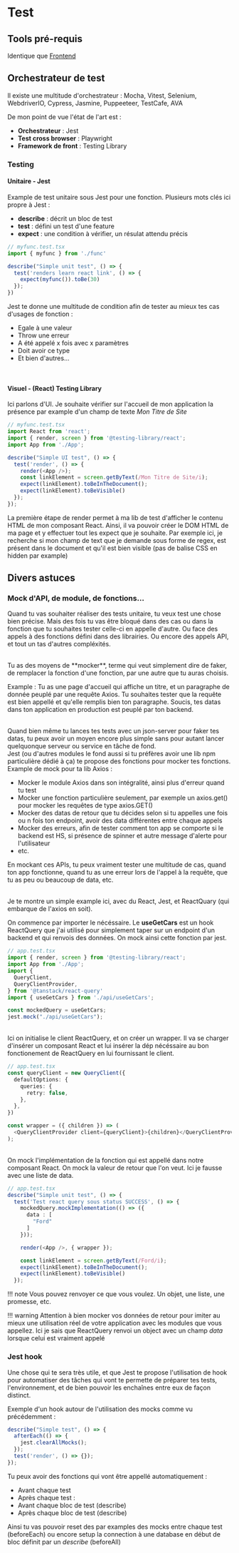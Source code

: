 # Test

## Tools pré-requis
Identique que [Frontend](./frontend.md#tools-pre-requis)

## Orchestrateur de test 
Il existe une multitude d'orchestrateur : Mocha, Vitest, Selenium, WebdriverIO, Cypress, Jasmine, Puppeeteer, TestCafe, AVA

De mon point de vue l'état de l'art est :

- **Orchestrateur** : Jest
- **Test cross browser** : Playwright
- **Framework de front** : Testing Library

### Testing

#### Unitaire - Jest

Example de test unitaire sous Jest pour une fonction. Plusieurs mots clés ici propre à Jest :

- **describe** : décrit un bloc de test  
- **test** : défini un test d'une feature  
- **expect** : une condition à vérifier, un résulat attendu précis  


```typescript linenums="1"
// myfunc.test.tsx
import { myfunc } from './func'

describe("Simple unit test", () => {
  test('renders learn react link', () => {
    expect(myfunc()).toBe(30)
  });
})
```

Jest te donne une multitude de condition afin de tester au mieux tes cas d'usages de fonction :

- Egale à une valeur
- Throw une erreur
- A été appelé x fois avec x paramètres
- Doit avoir ce type 
- Et bien d'autres...

<br>

#### Visuel - (React) Testing Library
Ici parlons d'UI. Je souhaite vérifier sur l'accueil de mon application la présence par example d'un champ de texte *Mon Titre de Site*

```typescript linenums="1"
// myfunc.test.tsx
import React from 'react';
import { render, screen } from '@testing-library/react';
import App from './App';

describe("Simple UI test", () => {
  test('render', () => {
    render(<App />);
    const linkElement = screen.getByText(/Mon Titre de Site/i);
    expect(linkElement).toBeInTheDocument();
    expect(linkElement).toBeVisible()
  });
});
```

La première étape de render permet à ma lib de test d'afficher le contenu HTML de mon composant React. Ainsi, il va pouvoir créer le DOM HTML de ma page et y effectuer tout les expect que je souhaite. Par exemple ici, je recherche si mon champ de text que je demande sous forme de regex, est présent dans le document et qu'il est bien visible (pas de balise CSS en hidden par example)


## Divers astuces

### Mock d'API, de module, de fonctions...
Quand tu vas souhaiter réaliser des tests unitaire, tu veux test une chose bien précise. Mais des fois tu vas être bloqué dans des cas ou dans la fonction que tu souhaites tester celle-ci en appelle d'autre. Ou face des appels à des fonctions défini dans des librairies. Ou encore des appels API, et tout un tas d'autres compléxités.

<br>
Tu as des moyens de **mocker**, terme qui veut simplement dire de faker, de remplacer la fonction d'une fonction, par une autre que tu auras choisis.

Example : Tu as une page d'accueil qui affiche un titre, et un paragraphe de donnée peuplé par une requête Axios. Tu souhaites tester que la requête est bien appellé et qu'elle remplis bien ton paragraphe. Soucis, tes datas dans ton application en production est peuplé par ton backend. 

<br>
Quand bien même tu lances tes tests avec un json-server pour faker tes datas, tu peux avoir un moyen encore plus simple sans pour autant lancer quelquonque serveur ou service en tâche de fond. 

<br>
Jest (ou d'autres modules le fond aussi si tu préfères avoir une lib npm particulière dédié à ça) te propose des fonctions pour mocker tes fonctions. Example de mock pour ta lib Axios :

- Mocker le module Axios dans son intégralité, ainsi plus d'erreur quand tu test 
- Mocker une fonction particulière seulement, par exemple un axios.get() pour mocker les requêtes de type axios.GET()
- Mocker des datas de retour que tu décides selon si tu appelles une fois ou n fois ton endpoint, avoir des data différentes entre chaque appels
- Mocker des erreurs, afin de tester comment ton app se comporte si le backend est HS, si présence de spinner et autre message d'alerte pour l'utilisateur
- etc.

En mockant ces APIs, tu peux vraiment tester une multitude de cas, quand ton app fonctionne, quand tu as une erreur lors de l'appel à la requête, que tu as peu ou beaucoup de data, etc.

<br>
Je te montre un simple example ici, avec du React, Jest, et ReactQuary (qui embarque de l'axios en soit).

On commence par importer le nécéssaire. Le **useGetCars** est un hook ReactQuery que j'ai utilisé pour simplement taper sur un endpoint d'un backend et qui renvois des données. On mock ainsi cette fonction par jest.
```typescript linenums="1"
// app.test.tsx
import { render, screen } from '@testing-library/react';
import App from './App';
import {
  QueryClient,
  QueryClientProvider,
} from '@tanstack/react-query'
import { useGetCars } from './api/useGetCars';

const mockedQuery = useGetCars;
jest.mock("./api/useGetCars");
```

<br>
Ici on initialise le client ReactQuery, et on créer un wrapper. Il va se charger d'insérer un composant React et lui insérer la dép nécéssaire au bon fonctionement de ReactQuery en lui fournissant le client.

```typescript linenums="1"
// app.test.tsx
const queryClient = new QueryClient({
  defaultOptions: {
    queries: {
      retry: false,
    },
  },
})

const wrapper = ({ children }) => (
  <QueryClientProvider client={queryClient}>{children}</QueryClientProvider>
);
```

<br>
On mock l'implémentation de la fonction qui est appellé dans notre composant React. On mock la valeur de retour que l'on veut. Ici je fausse avec une liste de data.

```typescript linenums="1"
// app.test.tsx
describe("Simple unit test", () => {
  test('Test react query sous status SUCCESS', () => {
    mockedQuery.mockImplementation(() => ({
      data : [
        "Ford"
      ]
    }));

    render(<App />, { wrapper });

    const linkElement = screen.getByText(/Ford/i);
    expect(linkElement).toBeInTheDocument();
    expect(linkElement).toBeVisible()
  });
```

!!! note
    Vous pouvez renvoyer ce que vous voulez. Un objet, une liste, une promesse, etc.

!!! warning
    Attention à bien mocker vos données de retour pour imiter au mieux une utilisation réel de votre application avec les modules que vous appellez. Ici je sais que ReactQuery renvoi un object avec un champ *data* lorsque celui est vraiment appelé

### Jest hook
Une chose qui te sera très utile, et que Jest te propose l'utilisation de hook pour automatiser des tâches qui vont te permette de préparer tes tests, l'environnement, et de bien pouvoir les enchaînes entre eux de façon distinct.

Exemple d'un hook autour de l'utilisation des mocks comme vu précédemment :
```typescript linenums="1"
describe("Simple test", () => {
  afterEach(() => {
    jest.clearAllMocks();
  });
  test('render', () => {});
});
```

Tu peux avoir des fonctions qui vont être appellé automatiquement :

- Avant chaque test
- Après chaque test : 
- Avant chaque bloc de test (describe)
- Après chaque bloc de test (describe)

Ainsi tu vas pouvoir reset des par examples des mocks entre chaque test (beforeEach) ou encore setup la connection à une database en début de bloc définit par un *describe* (beforeAll)

